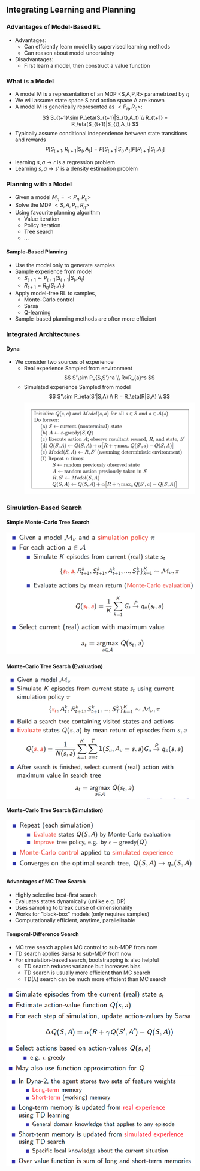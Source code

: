 <head>
    <script src="https://cdn.mathjax.org/mathjax/latest/MathJax.js?config=TeX-AMS-MML_HTMLorMML" type="text/javascript"></script>
    <script type="text/x-mathjax-config">
    	MathJax.Hub.Config({tex2jax: {
             inlineMath: [['$','$']],
             displayMath: [["\\(","\\)"],["\\[","\\]"]],
             processEscapes: true
           }
         });
    </script>
</head>

## Integrating Learning and Planning

### Advantages of Model-Based RL
- Advantages:
  - Can effciently learn model by supervised learning methods
  - Can reason about model uncertainty
- Disadvantages:
  - First learn a model, then construct a value function

### What is a Model
- A model M is a representation of an MDP <S,A,P,R> parametrized by $\eta$
- We will assume state space S and action space A are known
- A model M is generically represented as $<P_\eta, R_{\eta}>$:
$$
    S_{t+1}\sim P_\eta(S_{t+1}|S_{t},A_t) \\
    R_{t+1} = R_\eta(S_{t+1}|S_{t},A_t)
$$
- Typically assume conditional independence between state
transitions and rewards
$$
P[S_{t+1},R_{t+1}|S_t,A_t]=P[S_{t+1}|S_t,A_t]P[R_{t+1}|S_t,A_t]
$$
* learning $s,a\rightarrow r$ is a regression problem
* Learning $s,a\rightarrow s'$ is a density estimation problem

### Planning with a Model
* Given a model $M_{\eta}=<P_\eta,R_\eta>$
* Solve the MDP $<S,A,P_\eta,R_\eta>$
* Using favourite planning algorithm
  * Value iteration
  * Policy iteration
  * Tree search
  * ...

#### Sample-Based Planning
* Use the model only to generate samples
* Sample experience from model
  *  $S_{t+1}\sim P_{t+1}(S_{t+1}|S_t,A_t)$
  * $R_{t+1} = R_\eta(S_t,A_t)$
* Apply model-free RL to samples,
  * Monte-Carlo control
  * Sarsa
  * Q-learning
* Sample-based planning methods are often more efficient

### Integrated Architectures
#### Dyna
- We consider two sources of experience
  - Real experience Sampled from environment
$$
    S'\sim P_{S,S'}^a \\
    R=R_{a}^s
$$
  - Simulated experience Sampled from model
$$
    S'\sim P_\eta(S'|S,A) \\
    R = R_\eta(R|S,A) \\
$$
![](images/2022-02-20-20-23-45.png)

### Simulation-Based Search
#### Simple Monte-Carlo Tree Search
![](images/2022-02-20-20-35-41.png)
#### Monte-Carlo Tree Search (Evaluation)
![](images/2022-02-20-20-34-21.png)
#### Monte-Carlo Tree Search (Simulation)
![](images/2022-02-20-20-37-38.png)

#### Advantages of MC Tree Search
* Highly selective best-first search
* Evaluates states dynamically (unlike e.g. DP)
* Uses sampling to break curse of dimensionality
* Works for "black-box" models (only requires samples)
* Computationally efficient, anytime, parallelisable

#### Temporal-Difference Search
* MC tree search applies MC control to sub-MDP from now
* TD search applies Sarsa to sub-MDP from now
* For simulation-based search, bootstrapping is also helpful
  * TD search reduces variance but increases bias
  * TD search is usually more efficient than MC search
  * TD($\lambda$) search can be much more efficient than MC search

![](images/2022-02-21-11-25-45.png)
![](images/2022-02-21-11-26-39.png)